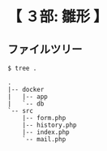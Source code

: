 # 【 ３部: 雛形 】

## ファイルツリー

```
$ tree .

.
|-- docker
|   |-- app
|   `-- db
`-- src
    |-- form.php
    |-- history.php
    |-- index.php
    `-- mail.php
```
